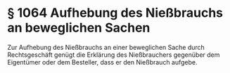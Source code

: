 # § 1064 Aufhebung des Nießbrauchs an beweglichen Sachen
Zur Aufhebung des Nießbrauchs an einer beweglichen Sache durch Rechtsgeschäft genügt die Erklärung des Nießbrauchers gegenüber dem Eigentümer oder dem Besteller, dass er den Nießbrauch aufgebe.